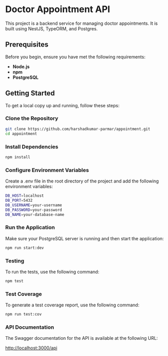 # Doctor Appointment API

This project is a backend service for managing doctor appointments. It is built using NestJS, TypeORM, and Postgres.

## Prerequisites

Before you begin, ensure you have met the following requirements:
- **Node.js**
- **npm** 
- **PostgreSQL**

## Getting Started

To get a local copy up and running, follow these steps:

### Clone the Repository
```sh
git clone https://github.com/harshadkumar-parmar/appointment.git
cd appointment
```

### Install Dependencies

```sh
npm install
```

### Configure Environment Variables
Create a .env file in the root directory of the project and add the following environment variables:

```sh
DB_HOST=localhost
DB_PORT=5432
DB_USERNAME=your-username
DB_PASSWORD=your-password
DB_NAME=your-database-name
```

### Run the Application
Make sure your PostgreSQL server is running and then start the application:

```sh
npm run start:dev
```

### Testing
To run the tests, use the following command:
```sh
npm test
```

### Test Coverage
To generate a test coverage report, use the following command:
```sh
npm run test:cov
```

### API Documentation
The Swagger documentation for the API is available at the following URL:

[http://localhost:3000/api](http://localhost:3000/api)

